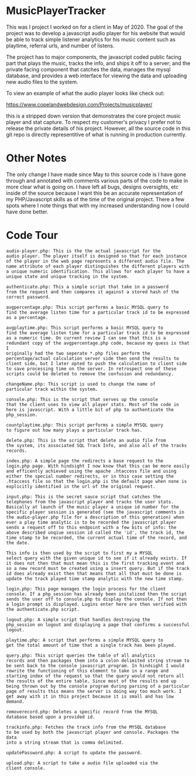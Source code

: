 # MusicPlayerTracker
This was I project I worked on for a client in May of 2020. The goal of the project was to develop a javascript audio player for his website that would be able to track simple listener analytics for his music content such as playtime, referral urls, and number of listens.

The project has to major components, the javascript coded public facing part that plays the music, tracks the info, and ships it off to a server; and the private facing component that catches the data, manages the mysql database, and provides a web interface for viewing the data and uploading new audio files to the system.

To view an example of what the audio player looks like check out:

https://www.copelandwebdesign.com/Projects/musicplayer/

this is a stripped down version that demonstrates the core project music player and stat capture. To respect my customer's privacy I prefer not to release the private details of his project. However, all the source code in this git repo is directly representitive of what is running in production currently.

# Other Notes
The only change I have made since May to this source code is I have gone through and annotated with comments various parts of the code to make in more clear what is going on. I have left all bugs, designs oversights, etc inside of the source because I want this be an accurate representation of my PHP/Javascript skills as of the time of the original project. There a few spots where I note things that with my increased understanding now I could have done better.

# Code Tour

	audio-player.php: This is the the actual javascript for the
	audio player. The player itself is designed so that for each instance
	of the player in the web page represents a different audio file. The
	name attribute of each player distinguishes the different players with
	a unique numeric identification. This allows for each player to have a
	unique state and unique tracking in the system.

	authenticate.php: This a simple script that take in a password
	from the request and then compares it against a stored hash of the
	correct password.

	avgpercentage.php: This script performs a basic MYSQL query to
	find the average listen time for a particular track id to be expressed
	as a percentage.

	avgplaytime.php: This script performs a basic MYSQL query to
	find the average listen time for a particular track id to be expressed
	as a numeric time. On current review I can see that this is a redundant copy of the avgpercentage.php code, because my quess is that I
	originally had the two seperate *.php files perform the
	percentage/actual calculation server side then send the results to
	client side, but I later opted to push the calculation to client side
	to save processing time on the server. In retrospect one of these
	scripts could be deleted to remove the confusion and redundancy.
	
	changeName.php: This script is used to change the name of
	particular track within the system.

	console.php: This is the script that serves up the console
	that the client uses to view all player stats. Most of the code in
	here is javascript. With a little bit of php to authenticate the
	php_session.

	countplaytime.php: This script performs a simple MYSQL query
	to figure out how many plays a particular track has.

	delete.php: This is the script that delete an audio file from
	the system, its associated SQL Track Info, and also all of the tracks
	records.

	index.php: A simple page the redirects a base request to the
	login.php page. With hindsight I now know that this can be more easily
	and efficently achieved using the apache .htaccess file and using
	either the special number redirects, or in this case setting the
	.htaccess file so that the login.php is the default page when none is
	explicitly identified in the url of the original request.

	input.php: This is the secret sauce script that catches the
	telephones from the javascript player and tracks the user stats.
	Basically at launch of the music player a unique id number for the
	specific player session is generated (see the javascript comments in
	the audio-player.php file for a description of this generation) when
	ever a play time analytic is to be recorded the javascript player
	sends a request off to this endpoint with a few bits of info: the
	above described unqiue session id called the 'id', the track id, the
	time stamp to be recorded, the current actual time of the record, and
	the date.
	
	This info is then used by the script to first my a MYSQL
	select query with the given unique id to see if it already exists. If
	it does not then that must mean this is the first tracking event and
	so a new record must be created using a insert query. But if the track
	id does already exist then that means that all that must be done is
	update the track played time stamp analytic with the new time stamp.

	login.php: This page manages the login process for the client
	console. If a php_session has already been initalized then the script
	sends the user off to console.php to display the console. If not then
	a login prompt is displayed. Logins enter here are then verified with
	the authenticate.php script.

	logout.php: A simple script that handles destroying the
	php_session on logout and displaying a page that confirms a successful logout.
	
	playtime.php: A script that performs a simple MYSQL query to
	get the total amount of time that a single track has been played.

	query.php: This script queries the table of all analytics
	records and then packages them into a colon delimited string stream to
	be sent back to the console javascript program. In hindsight I would
	rewrite the functioning of this element to take in a range and
	starting index of the request so that the query would not return all
	the results of the entire table. Since most of the results end up
	being thrown out by the console program during parsing of a particular
	page of results this means the server is doing way too much work. I
	get away with it in this project because it is small and has low demand.

	removerecord.php: Deletes a specific record from the MYSQL
	database based upon a provided id.

	trackinfo.php: Fetches the track info from the MYSQL database
	to be used by both the javascript player and console. Packages the data
	into a string stream that is comma delimited.

	updatePassword.php: A script to update the password.

	upload.php: A script to take a audio file uploaded via the
	client console.
